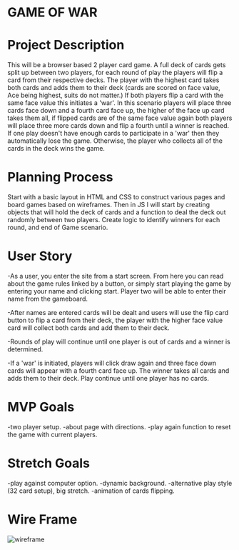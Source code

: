 # GAME OF WAR

# Project Description

This will be a browser based 2 player card game.  A full deck of cards gets split up between two players, for each round of play the players will flip a card from their respective decks.  The player with the highest card takes both cards and adds them to their deck (cards are scored on face value, Ace being highest, suits do not matter.)  If both players flip a card with the same face value this initiates a 'war'.  In this scenario players will place three cards face down and a fourth card face up, the higher of the face up card takes them all, if flipped cards are of the same face value again both players will place three more cards down and flip a fourth until a winner is reached.  If one play doesn't have enough cards to participate in a 'war' then they automatically lose the game.  Otherwise, the player who collects all of the cards in the deck wins the game. 

# Planning Process

Start with a basic layout in HTML and CSS to construct various pages and board games based on wireframes.  Then in JS I will start by creating objects that will hold the deck of cards and a function to deal the deck out randomly between two players.  Create logic to identify winners for each round, and end of Game scenario. 


# User Story

-As a user, you enter the site from a start screen. From here you can read about the game rules linked by a button, or simply start playing the game by entering  your name and clicking start.  Player two will be able to enter their name from the gameboard. 

-After names are entered cards will be dealt and users will use the flip card button to flip a card from their deck, the player with the higher face value card will collect both cards and add them to their deck. 

-Rounds of play will continue until one player is out of cards and a winner is determined. 

-If a 'war' is initiated, players will click draw again and three face down cards will appear with a fourth card face up.  The winner takes all cards and adds them to their deck. Play continue until one player has no cards. 



# MVP Goals

-two player setup.
-about page with directions.
-play again function to reset the game with current players.

# Stretch Goals

-play against computer option.
-dynamic background.
-alternative play style (32 card setup), big stretch. 
-animation of cards flipping.


# Wire Frame

![wireframe](./img.jpg)